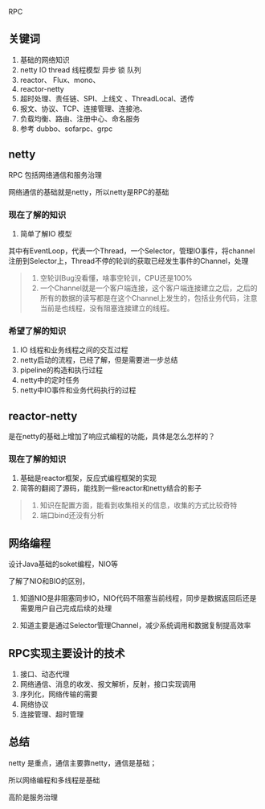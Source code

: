 RPC

## 关键词

1. 基础的网络知识
2. netty  IO thread 线程模型 异步 锁 队列 
3. reactor、 Flux、mono、
4. reactor-netty
5. 超时处理、责任链、SPI、上线文 、ThreadLocal、透传
6. 报文、协议、TCP、连接管理、连接池、
7. 负载均衡、路由、注册中心、命名服务
8. 参考 dubbo、sofarpc、grpc

## netty

RPC 包括网络通信和服务治理

网络通信的基础就是netty，所以netty是RPC的基础

### 现在了解的知识

1. 简单了解IO 模型

其中有EventLoop，代表一个Thread，一个Selector，管理IO事件，将channel注册到Selector上，Thread不停的轮训的获取已经发生事件的Channel，处理

> 1. 空轮训Bug没看懂，啥事空轮训，CPU还是100%
> 2. 一个Channel就是一个客户端连接，这个客户端连接建立之后，之后的所有的数据的读写都是在这个Channel上发生的，包括业务代码，注意当前是也线程，没有阻塞连接建立的线程。

### 希望了解的知识

1. IO 线程和业务线程之间的交互过程
2. netty启动的流程，已经了解，但是需要进一步总结
3. pipeline的构造和执行过程
4. netty中的定时任务
5. netty中IO事件和业务代码执行的过程

## reactor-netty

是在netty的基础上增加了响应式编程的功能，具体是怎么怎样的？

### 现在了解的知识

1. 基础是reactor框架，反应式编程框架的实现
2. 简答的翻阅了源码，能找到一些reactor和netty结合的影子

> 1. 知识在配置方面，能看到收集相关的信息，收集的方式比较奇特
> 2. 端口bind还没有分析

## 网络编程

设计Java基础的soket编程，NIO等

了解了NIO和BIO的区别，

1. 知道NIO是非阻塞同步IO，NIO代码不阻塞当前线程，同步是数据返回后还是需要用户自己完成后续的处理

2. 知道主要是通过Selector管理Channel，减少系统调用和数据复制提高效率

## RPC实现主要设计的技术

1. 接口、动态代理
2. 网络通信、消息的收发、报文解析，反射，接口实现调用
3. 序列化，网络传输的需要
4. 网络协议
5. 连接管理、超时管理

## 总结

netty 是重点，通信主要靠netty，通信是基础；

所以网络编程和多线程是基础

高阶是服务治理

